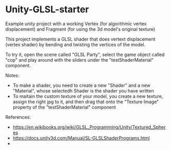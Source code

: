 # Unity-GLSL-starter


Example unity project with a working Vertex (for algorithmic vertex displacement) and Fragment (for using the 3d model's original texture)

This project implements a GLSL shader that does vertext displacement (vertex shader) by bending and twisting the vertices of the model. 

To try it, open the scene called "GLSL Party", select the game object called "cop" and play around with the sliders under the "testShaderMaterial" component.

Notes:
- To make a shader, you need to create a new "Shader" and a new "Material", whose selectedh Shader is the shader you have written
- To maitain the custom texture of your model, you create a new texture, assign the right jpg to it, and then drag that onto the "Texture Image" property of the "testShaderMaterial" component 


References:
- https://en.wikibooks.org/wiki/GLSL_Programming/Unity/Textured_Spheres
- https://docs.unity3d.com/Manual/SL-GLSLShaderPrograms.html
- 
